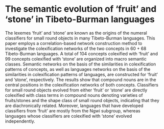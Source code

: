 # The semantic evolution of ‘fruit’ and ‘stone’ in Tibeto-Burman languages

The lexemes ‘fruit’ and ‘stone’ are known as the origins of the numeral classifiers for small round objects in many Tibeto-Burman languages. This paper employs a correlation-based network construction method to investigate the colexification networks of the two concepts in 60 + 68 Tibeto-Burman languages. A total of 104 concepts colexified with ‘fruit’ and 99 concepts colexified with ‘stone’ are organized into macro semantic classes. Semantic networks on the basis of the similarities in colexification patterns of concepts, as well as languages networks on the basis of the similarities in colexification patterns of languages, are constructed for ‘fruit’ and ‘stone’, respectively. The results show that compound nouns are in the central positions in the colexification networks of both concepts. Classifiers for small round objects evolved from either ‘fruit’ or ‘stone’ are directly colexified with class terms in compound nouns denoting varieties of fruits/stones and the shape class of small round objects, indicating that they are diachronically related. Moreover, languages that have developed classifiers from ‘fruit’ are mostly from the Ngwi subgroup, whereas languages whose classifiers are colexified with ‘stone’ evolved independently. 
